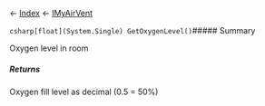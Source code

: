 ← [Index](Api-Index) ← [IMyAirVent](SpaceEngineers.Game.ModAPI.Ingame.IMyAirVent)

```csharp[float](System.Single) GetOxygenLevel()```##### Summary

Oxygen level in room

##### Returns

Oxygen fill level as decimal (0.5 = 50%)

